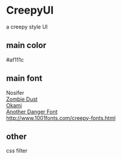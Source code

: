 # CreepyUI
a creepy style UI
## main color     
#af111c     
## main font    
Nosifer     
[Zombie Dust](https://creativemarket.com/Fontdation/920452-Zombie-Dust)       
[Okami](https://creativemarket.com/MehmetRehaTugcu/906791-Okami-Brush-Font)       
[Another Danger Font](https://creativemarket.com/thebrandedquotes/855595-Another-Danger-Font)        
http://www.1001fonts.com/creepy-fonts.html      
## other
css filter
